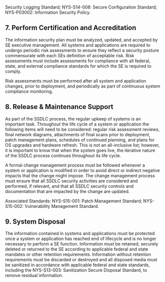 Security Logging Standard; NYS-S14-008: Secure Configuration Standard; NYS-P03002: Information Security Policy.

## **7. Perform Certification and Accreditation**

The information security plan must be analyzed, updated, and accepted by SE executive management. All systems and applications are required to undergo periodic risk assessments to ensure they reflect a security posture commensurate with each SEs definition of acceptable risk. Risk assessments must include assessments for compliance with all federal, state, and external compliance standards for which the SE is required to comply.

Risk assessments must be performed after all system and application changes, prior to deployment, and periodically as part of continuous system compliance monitoring.

## **8. Release & Maintenance Support**

As part of the SSDLC process, the regular upkeep of systems is an important task. Throughout the life cycle of a system or application the following items will need to be considered: regular risk assessment reviews, final network diagrams, attachments of final scans prior to deployment, patch management plans, schedules of continued planning, and plans for OS upgrades and hardware refresh. This is not an all-inclusive list; however, it is important to know that when the system goes live, the iterative nature of the SSDLC process continues throughout its life cycle.

A formal change management process must be followed whenever a system or application is modified in order to avoid direct or indirect negative impacts that the change might impose. The change management process must ensure that all SSDLC security activities are considered and performed, if relevant, and that all SSDLC security controls and documentation that are impacted by the change are updated.

Associated Standards: NYS-S15-001: Patch Management Standard; NYS-S15-002: Vulnerability Management Standard.

## **9. System Disposal**

The information contained in systems and applications must be protected once a system or application has reached end of lifecycle and is no longer necessary to perform a SE function. Information must be retained, securely deleted or returned to the SE according to applicable federal and state mandates or other retention requirements. Information without retention requirements must be discarded or destroyed and all disposed media must be sanitized in accordance with applicable federal and state standards, including the NYS-S13-003: Sanitization Secure Disposal Standard, to remove residual information.